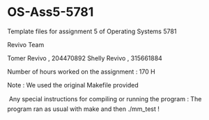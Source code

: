 # OS-Ass5-5781
Template files for assignment 5 of Operating Systems 5781


Revivo Team

Tomer Revivo , 204470892
Shelly Revivo , 315661884

Number of hours worked on the assignment : 170 H

Note : We used the original Makefile provided

 Any special instructions for compiling or running the program :
The program ran as usual with make and then ./mm_test !
